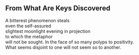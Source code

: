 From What Are Keys Discovered
-----------------------------
A bitterest phenomenon steals  
even the self-assured  
slightest moonlight evening in projection  
to which the metaphor  
will not be sought. In the face of so many polyps to positivity.  
What seems disjoint to one will not seem so to another.  

